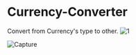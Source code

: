 # Currency-Converter
Convert from Currency's type to other.
![1](https://github.com/Bicho45/Currency-Converter/assets/80117331/298bcecb-39bf-45a1-b94a-761dc3eac96d)

![Capture](https://github.com/Bicho45/Currency-Converter/assets/80117331/228e2438-bef8-4113-bc04-8113f30fa1a6)
